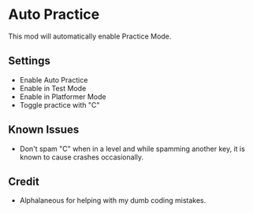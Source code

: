 # Auto Practice

This mod will automatically enable Practice Mode.

## Settings
- Enable Auto Practice
- Enable in Test Mode
- Enable in Platformer Mode
- Toggle practice with "C"

## Known Issues
- Don't spam "C" when in a level and while spamming another key, it is known to cause crashes occasionally.

## Credit
- <cb>Alphalaneous</c> for helping with my dumb coding mistakes.
